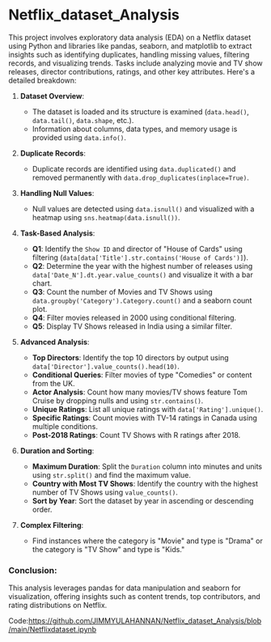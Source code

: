 # Netflix_dataset_Analysis

This project involves exploratory data analysis (EDA) on a Netflix dataset using Python and libraries like pandas, seaborn, and matplotlib to extract insights such as identifying duplicates, handling missing values, filtering records, and visualizing trends. Tasks include analyzing movie and TV show releases, director contributions, ratings, and other key attributes. Here's a detailed breakdown:

1. **Dataset Overview**:  
   - The dataset is loaded and its structure is examined (`data.head()`, `data.tail()`, `data.shape`, etc.).  
   - Information about columns, data types, and memory usage is provided using `data.info()`.

2. **Duplicate Records**:  
   - Duplicate records are identified using `data.duplicated()` and removed permanently with `data.drop_duplicates(inplace=True)`.

3. **Handling Null Values**:  
   - Null values are detected using `data.isnull()` and visualized with a heatmap using `sns.heatmap(data.isnull())`.

4. **Task-Based Analysis**:
   - **Q1**: Identify the `Show ID` and director of "House of Cards" using filtering (`data[data['Title'].str.contains('House of Cards')]`).  
   - **Q2**: Determine the year with the highest number of releases using `data['Date_N'].dt.year.value_counts()` and visualize it with a bar chart.  
   - **Q3**: Count the number of Movies and TV Shows using `data.groupby('Category').Category.count()` and a seaborn count plot.  
   - **Q4**: Filter movies released in 2000 using conditional filtering.  
   - **Q5**: Display TV Shows released in India using a similar filter.  

5. **Advanced Analysis**:  
   - **Top Directors**: Identify the top 10 directors by output using `data['Director'].value_counts().head(10)`.  
   - **Conditional Queries**: Filter movies of type "Comedies" or content from the UK.  
   - **Actor Analysis**: Count how many movies/TV shows feature Tom Cruise by dropping nulls and using `str.contains()`.  
   - **Unique Ratings**: List all unique ratings with `data['Rating'].unique()`.  
   - **Specific Ratings**: Count movies with TV-14 ratings in Canada using multiple conditions.  
   - **Post-2018 Ratings**: Count TV Shows with R ratings after 2018.  

6. **Duration and Sorting**:
   - **Maximum Duration**: Split the `Duration` column into minutes and units using `str.split()` and find the maximum value.  
   - **Country with Most TV Shows**: Identify the country with the highest number of TV Shows using `value_counts()`.  
   - **Sort by Year**: Sort the dataset by year in ascending or descending order.

7. **Complex Filtering**:
   - Find instances where the category is "Movie" and type is "Drama" or the category is "TV Show" and type is "Kids."

### Conclusion:
This analysis leverages pandas for data manipulation and seaborn for visualization, offering insights such as content trends, top contributors, and rating distributions on Netflix. 

Code:https://github.com/JIMMYULAHANNAN/Netflix_dataset_Analysis/blob/main/Netflixdataset.ipynb
